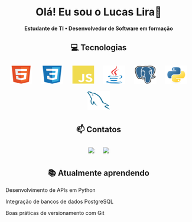 <h1 align="center">Olá! Eu sou o Lucas Lira👋</h1>
<p align="center">
  <strong>Estudante de TI • Desenvolvedor de Software em formação</strong>
</p>
<h2 align="center">💻 Tecnologias</h2>
<div align="center" style="margin-top: 15px;">
  <img align="center" alt="Lucas-HTML" height="50" width="60" src="https://raw.githubusercontent.com/devicons/devicon/master/icons/html5/html5-original.svg" style="margin: 10px;">
  <img align="center" alt="Lucas-CSS" height="50" width="60" src="https://raw.githubusercontent.com/devicons/devicon/master/icons/css3/css3-original.svg" style="margin: 10px;">
  <img align="center" alt="Lucas-JS" height="50" width="60" src="https://raw.githubusercontent.com/devicons/devicon/master/icons/javascript/javascript-plain.svg" style="margin: 10px;">
  <img align="center" alt="Lucas-Java" height="50" width="60" src="https://raw.githubusercontent.com/devicons/devicon/master/icons/java/java-original.svg" style="margin: 10px;">
  <img align="center" alt="Lucas-Postgres" height="50" width="60" src="https://raw.githubusercontent.com/devicons/devicon/master/icons/postgresql/postgresql-original.svg" style="margin: 10px;">
  <img align="center" alt="Lucas-Python" height="50" width="60" src="https://raw.githubusercontent.com/devicons/devicon/master/icons/python/python-original.svg" style="margin: 10px;">
  <img align="center" alt="Lucas-MySQL" height="50" width="60" src="https://raw.githubusercontent.com/devicons/devicon/master/icons/mysql/mysql-original.svg" style="margin: 10px;">
</div>
<h2 align="center">📫 Contatos</h2>
<div align="center" style="margin-top: 15px;">
 <a href="https://mail.google.com/mail/?view=cm&fs=1&to=lbrancolira@gmail.com" target="_blank" style="display: inline-block; vertical-align: middle;">
 <img src="https://img.shields.io/badge/-Gmail-%23333?style=for-the-badge&logo=gmail&logoColor=white" style="margin: 10px; vertical-align: bottom;">
</a>
<a href="https://www.linkedin.com/in/lucas-lira-0b1583351" target="_blank" style="display: inline-block; vertical-align: middle;">
  <img src="https://img.shields.io/badge/-LinkedIn-%230077B5?style=for-the-badge&logo=linkedin&logoColor=white" style="margin: 10px; vertical-align: bottom;">
</a>
</div>
<h2 align="center">📚 Atualmente aprendendo</h2>
<div align="center" style="text-align: left; max-width: 600px; margin: auto;">
    <p>Desenvolvimento de APIs em Python</p>
     <p>Integração de bancos de dados PostgreSQL</p>
     <p>Boas práticas de versionamento com Git</p>
 </div>
